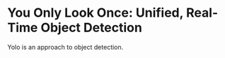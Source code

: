 # You Only Look Once: Unified, Real-Time Object Detection

Yolo is an approach to object detection.
